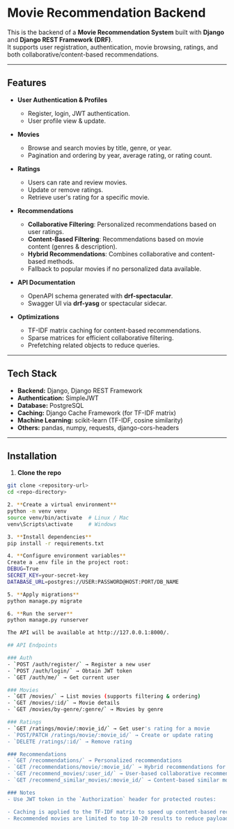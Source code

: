 # Movie Recommendation Backend

This is the backend of a **Movie Recommendation System** built with **Django** and **Django REST Framework (DRF)**.  
It supports user registration, authentication, movie browsing, ratings, and both collaborative/content-based recommendations.

---

## Features

- **User Authentication & Profiles**
  - Register, login, JWT authentication.
  - User profile view & update.

- **Movies**
  - Browse and search movies by title, genre, or year.
  - Pagination and ordering by year, average rating, or rating count.

- **Ratings**
  - Users can rate and review movies.
  - Update or remove ratings.
  - Retrieve user's rating for a specific movie.

- **Recommendations**
  - **Collaborative Filtering**: Personalized recommendations based on user ratings.
  - **Content-Based Filtering**: Recommendations based on movie content (genres & description).
  - **Hybrid Recommendations**: Combines collaborative and content-based methods.
  - Fallback to popular movies if no personalized data available.

- **API Documentation**
  - OpenAPI schema generated with **drf-spectacular**.
  - Swagger UI via **drf-yasg** or spectacular sidecar.

- **Optimizations**
  - TF-IDF matrix caching for content-based recommendations.
  - Sparse matrices for efficient collaborative filtering.
  - Prefetching related objects to reduce queries.

---

## Tech Stack

- **Backend:** Django, Django REST Framework
- **Authentication:** SimpleJWT
- **Database:** PostgreSQL
- **Caching:** Django Cache Framework (for TF-IDF matrix)
- **Machine Learning:** scikit-learn (TF-IDF, cosine similarity)
- **Others:** pandas, numpy, requests, django-cors-headers

---

## Installation

1. **Clone the repo**
```bash
git clone <repository-url>
cd <repo-directory>

2. **Create a virtual environment**
python -m venv venv
source venv/bin/activate  # Linux / Mac
venv\Scripts\activate     # Windows

3. **Install dependencies**
pip install -r requirements.txt

4. **Configure environment variables**
Create a .env file in the project root:
DEBUG=True
SECRET_KEY=your-secret-key
DATABASE_URL=postgres://USER:PASSWORD@HOST:PORT/DB_NAME

5. **Apply migrations**
python manage.py migrate

6. **Run the server**
python manage.py runserver

The API will be available at http://127.0.0.1:8000/.

## API Endpoints

### Auth
- `POST /auth/register/` → Register a new user
- `POST /auth/login/` → Obtain JWT token
- `GET /auth/me/` → Get current user

### Movies
- `GET /movies/` → List movies (supports filtering & ordering)
- `GET /movies/:id/` → Movie details
- `GET /movies/by-genre/:genre/` → Movies by genre

### Ratings
- `GET /ratings/movie/:movie_id/` → Get user's rating for a movie
- `POST/PATCH /ratings/movie/:movie_id/` → Create or update rating
- `DELETE /ratings/:id/` → Remove rating

### Recommendations
- `GET /recommendations/` → Personalized recommendations
- `GET /recommendations/movie/:movie_id/` → Hybrid recommendations for a movie
- `GET /recommend_movies/:user_id/` → User-based collaborative recommendations
- `GET /recommend_similar_movies/:movie_id/` → Content-based similar movies

### Notes
- Use JWT token in the `Authorization` header for protected routes:  

- Caching is applied to the TF-IDF matrix to speed up content-based recommendations.
- Recommended movies are limited to top 10-20 results to reduce payload size.
